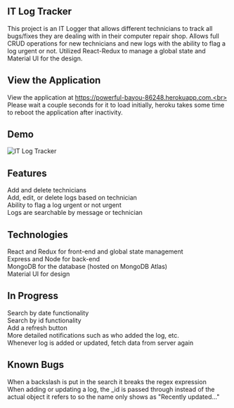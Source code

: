 ## IT Log Tracker

This project is an IT Logger that allows different technicians to track all bugs/fixes they are dealing with in their computer repair shop. Allows full CRUD operations for new technicians and new logs with the ability to flag a log urgent or not. Utilized React-Redux to manage a global state and Material UI for the design.

## View the Application

View the application at https://powerful-bayou-86248.herokuapp.com.<br>
Please wait a couple seconds for it to load initially, heroku takes some time to reboot the application after inactivity.

## Demo

![IT Log Tracker](demo/itlogger.gif)

## Features

Add and delete technicians<br>
Add, edit, or delete logs based on technician<br>
Ability to flag a log urgent or not urgent<br>
Logs are searchable by message or technician

## Technologies

React and Redux for front-end and global state management<br>
Express and Node for back-end<br>
MongoDB for the database (hosted on MongoDB Atlas)<br>
Material UI for design

## In Progress

Search by date functionality<br>
Search by id functionality<br>
Add a refresh button<br>
More detailed notifications such as who added the log, etc.<br>
Whenever log is added or updated, fetch data from server again

## Known Bugs

When a backslash is put in the search it breaks the regex expression<br>
When adding or updating a log, the \_id is passed through instead of the actual object it refers to so the name only shows as "Recently updated..."
